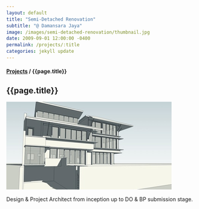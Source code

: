 ```yaml
---
layout: default
title: "Semi-Detached Renovation"
subtitle: "@ Damansara Jaya"
image: /images/semi-detached-renovation/thumbnail.jpg
date: 2009-09-01 12:00:00 -0400
permalink: /projects/:title
categories: jekyll update
---
```


<section>
  <h4>
    <a href="/projects">Projects</a> / {{page.title}}
  </h4>
  <h1 class="header">{{page.title}}</h1>
  <div class="row">
    <div class="8u 12u$(medium)">
      <span class="image fit"><img src="/images/semi-detached-renovation/pic01.jpg" alt="" /></span>
    </div>
    <div class="4u$ 12u$(medium)">
      <p>
        Design & Project Architect from inception up to DO & BP submission stage.
      </p>
    </div>
  </div>
</section>
